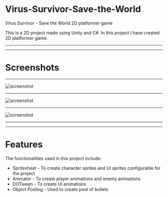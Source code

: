 # Virus-Survivor-Save-the-World
Virus Survivor - Save the World 2D platformer game

This is a 2D project made using Unity and C#.
In this project I have created 2D platformer game.  
___
___
# Screenshots
___
![screenshot](/ScreenShots/1.jpg)
___
![screenshot](/ScreenShots/2.jpg)
___
![screenshot](/ScreenShots/3.jpg)
___
___
# Features
The functionalities used in this project include:
  * Spritesheet - To create character sprites and UI sprites configurable for the project 
  * Animator - To create player animations and enemy animations
  * DOTween - To create UI animations
  * Object Pooling - Used to create pool of bullets  
